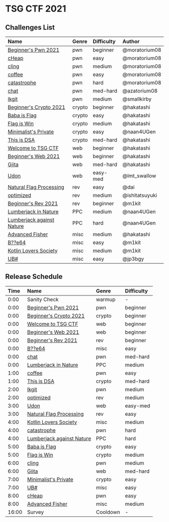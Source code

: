 # TSG CTF 2021

## Challenges List

**Name**|**Genre**|**Difficulty**|**Author**
:------|:------|:------|:------
[Beginner's Pwn 2021](pwn/beginners_pwn)|pwn|beginner|@moratorium08
[cHeap](pwn/cheap)|pwn|easy|@moratorium08
[cling](pwn/cling)|pwn|medium|@moratorium08
[coffee](pwn/coffee)|pwn|easy|@moratorium08
[catastrophe](pwn/catastrophe)|pwn|hard|@moratorium08
[chat](pwn/chat)|pwn|med-hard|@azatorium08
[lkgit](pwn/lkgit)|pwn|medium|@smallkirby
[Beginner's Crypto 2021](crypto/beginners_crypto_2021)|crypto|beginner|@hakatashi
[Baba is Flag](crypto/baba_is_flag)|crypto|easy|@hakatashi
[Flag is Win](crypto/flag_is_win)|crypto|medium|@hakatashi
[Minimalist's Private](crypto/minimalist's_private)|crypto|easy|@naan4UGen
[This is DSA](crypto/this_is_dsa)|crypto|med-hard|@hakatashi
[Welcome to TSG CTF](web/welcome_to_tsgctf)|web|beginner|@hakatashi
[Beginner's Web 2021](web/beginners_web_2021)|web|beginner|@hakatashi
[Giita](web/giita)|web|med-hard|@hakatashi
[Udon](web/udon)|web|easy-med|@lmt_swallow
[Natural Flag Processing](rev/natural_flag_processing)|rev|easy|@dai
[optimized](rev/optimized)|rev|medium|@ishitatsuyuki
[Beginner's Rev 2021](rev/beginners_rev_2021)|rev|beginner|@m1kit
[Lumberjack in Nature](ppc/lumberjack_in_nature)|PPC|medium|@naan4UGen
[Lumberjack against Nature](ppc/lumberjack_against_nature)|PPC|hard|@naan4UGen
[Advanced Fisher](misc/advanced_fisher)|misc|medium|@hakatashi
[B??e64](misc/b__e64)|misc|easy|@m1kit
[Kotlin Lovers Society](misc/kotlin_lovers_society)|misc|medium|@m1kit
[UB#](misc/ubsharp)|misc|easy|@jp3bgy

## Release Schedule

**Time**|**Name**|**Genre**|**Difficulty**
:------|:------|:------|:------
0:00|Sanity Check|warmup|-
0:00|[Beginner's Pwn 2021](pwn/beginners_pwn)|pwn|beginner
0:00|[Beginner's Crypto 2021](crypto/beginners_crypto_2021)|crypto|beginner
0:00|[Welcome to TSG CTF](web/welcome_to_tsgctf)|web|beginner
0:00|[Beginner's Web 2021](web/beginners_web_2021)|web|beginner
0:00|[Beginner's Rev 2021](rev/beginners_rev_2021)|rev|beginner
0:00|[B??e64](misc/b__e64)|misc|easy
0:00|[chat](pwn/chat)|pwn|med-hard
0:00|[Lumberjack in Nature](ppc/lumberjack_in_nature)|PPC|medium
1:00|[coffee](pwn/coffee)|pwn|easy
1:00|[This is DSA](crypto/this_is_dsa)|crypto|med-hard
2:00|[lkgit](pwn/lkgit)|pwn|medium
2:00|[optimized](rev/optimized)|rev|medium
3:00|[Udon](web/udon)|web|easy-med
3:00|[Natural Flag Processing](rev/natural_flag_processing)|rev|easy
4:00|[Kotlin Lovers Society](misc/kotlin_lovers_society)|misc|medium
4:00|[catastrophe](pwn/catastrophe)|pwn|hard
4:00|[Lumberjack against Nature](ppc/lumberjack_against_nature)|PPC|hard
5:00|[Baba is Flag](crypto/baba_is_flag)|crypto|easy
5:00|[Flag is Win](crypto/flag_is_win)|crypto|medium
6:00|[cling](pwn/cling)|pwn|medium
6:00|[Giita](web/giita)|web|med-hard
7:00|[Minimalist's Private](crypto/minimalist's_private)|crypto|easy
7:00|[UB#](misc/ubsharp)|misc|easy
8:00|[cHeap](pwn/cheap)|pwn|easy
8:00|[Advanced Fisher](misc/advanced_fisher)|misc|medium
16:00|Survey|Cooldown|-
